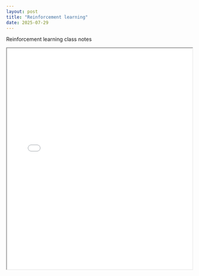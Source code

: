 ```yaml
---
layout: post
title: "Reinforcement learning"
date: 2025-07-29
---
```


Reinforcement learning class notes
<iframe src="{{ site.baseurl }}/assets/files/지능제어.pdf" width="100%" height="600px"></iframe>

